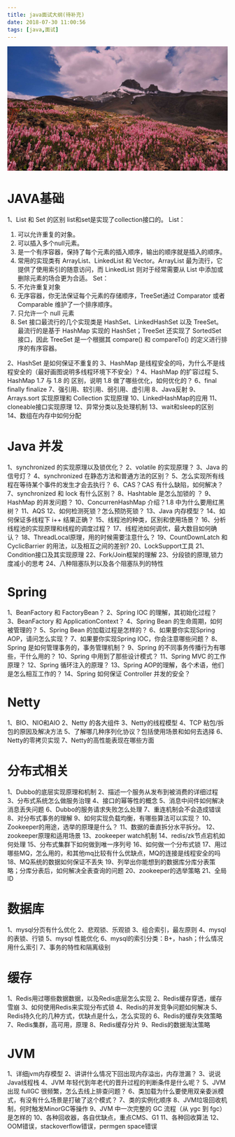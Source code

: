 ```yaml
---
title: java面试大纲(待补充)
date: 2018-07-30 11:00:56
tags: [java,面试]
---
```


![](/images/2018-11-01/timg.jpg)

<!-- more -->

# JAVA基础

1、List 和 Set 的区别
list和set是实现了collection接口的。
List：
1. 可以允许重复的对象。
2. 可以插入多个null元素。
3. 是一个有序容器，保持了每个元素的插入顺序，输出的顺序就是插入的顺序。
4. 常用的实现类有 ArrayList、LinkedList 和 Vector。ArrayList 最为流行，它提供了使用索引的随意访问，而 LinkedList 则对于经常需要从 List 中添加或删除元素的场合更为合适。
Set：
1. 不允许重复对象
2. 无序容器，你无法保证每个元素的存储顺序，TreeSet通过 Comparator  或者 Comparable 维护了一个排序顺序。
3. 只允许一个 null 元素
4. Set 接口最流行的几个实现类是 HashSet、LinkedHashSet 以及 TreeSet。最流行的是基于 HashMap 实现的 HashSet；TreeSet 还实现了 SortedSet 接口，因此 TreeSet 是一个根据其 compare() 和 compareTo() 的定义进行排序的有序容器。

2、HashSet 是如何保证不重复的
3、HashMap 是线程安全的吗，为什么不是线程安全的（最好画图说明多线程环境下不安全）?
4、HashMap 的扩容过程
5、HashMap 1.7 与 1.8 的 区别，说明 1.8 做了哪些优化，如何优化的？
6、final finally finalize
7、强引用、软引用、弱引用、虚引用
8、Java反射
9、Arrays.sort 实现原理和 Collection 实现原理
10、LinkedHashMap的应用
11、cloneable接口实现原理
12、异常分类以及处理机制
13、wait和sleep的区别
14、数组在内存中如何分配

# Java 并发

1、synchronized 的实现原理以及锁优化？
2、volatile 的实现原理？
3、Java 的信号灯？
4、synchronized 在静态方法和普通方法的区别？
5、怎么实现所有线程在等待某个事件的发生才会去执行？
6、CAS？CAS 有什么缺陷，如何解决？
7、synchronized 和 lock 有什么区别？
8、Hashtable 是怎么加锁的 ？
9、HashMap 的并发问题？
10、ConcurrenHashMap 介绍？1.8 中为什么要用红黑树？
11、AQS
12、如何检测死锁？怎么预防死锁？
13、Java 内存模型？
14、如何保证多线程下 i++ 结果正确？
15、线程池的种类，区别和使用场景？
16、分析线程池的实现原理和线程的调度过程？
17、线程池如何调优，最大数目如何确认？
18、ThreadLocal原理，用的时候需要注意什么？
19、CountDownLatch 和 CyclicBarrier 的用法，以及相互之间的差别?
20、LockSupport工具
21、Condition接口及其实现原理
22、Fork/Join框架的理解
23、分段锁的原理,锁力度减小的思考
24、八种阻塞队列以及各个阻塞队列的特性

# Spring

1、BeanFactory 和 FactoryBean？
2、Spring IOC 的理解，其初始化过程？
3、BeanFactory 和 ApplicationContext？
4、Spring Bean 的生命周期，如何被管理的？
5、Spring Bean 的加载过程是怎样的？
6、如果要你实现Spring AOP，请问怎么实现？
7、如果要你实现Spring IOC，你会注意哪些问题？
8、Spring 是如何管理事务的，事务管理机制？
9、Spring 的不同事务传播行为有哪些，干什么用的？
10、Spring 中用到了那些设计模式？
11、Spring MVC 的工作原理？
12、Spring 循环注入的原理？
13、Spring AOP的理解，各个术语，他们是怎么相互工作的？
14、Spring 如何保证 Controller 并发的安全？

# Netty

1、BIO、NIO和AIO
2、Netty 的各大组件
3、Netty的线程模型
4、TCP 粘包/拆包的原因及解决方法
5、了解哪几种序列化协议？包括使用场景和如何去选择
6、Netty的零拷贝实现
7、Netty的高性能表现在哪些方面

# 分布式相关

1、Dubbo的底层实现原理和机制
2、描述一个服务从发布到被消费的详细过程
3、分布式系统怎么做服务治理
4、接口的幂等性的概念
5、消息中间件如何解决消息丢失问题
6、Dubbo的服务请求失败怎么处理
7、重连机制会不会造成错误
8、对分布式事务的理解
9、如何实现负载均衡，有哪些算法可以实现？
10、Zookeeper的用途，选举的原理是什么？
11、数据的垂直拆分水平拆分。
12、zookeeper原理和适用场景
13、zookeeper watch机制
14、redis/zk节点宕机如何处理
15、分布式集群下如何做到唯一序列号
16、如何做一个分布式锁
17、用过哪些MQ，怎么用的，和其他mq比较有什么优缺点，MQ的连接是线程安全的吗
18、MQ系统的数据如何保证不丢失
19、列举出你能想到的数据库分库分表策略；分库分表后，如何解决全表查询的问题
20、zookeeper的选举策略
21、全局ID

# 数据库

1、mysql分页有什么优化
2、悲观锁、乐观锁
3、组合索引，最左原则
4、mysql 的表锁、行锁
5、mysql 性能优化
6、mysql的索引分类：B+，hash；什么情况用什么索引
7、事务的特性和隔离级别

# 缓存

1、Redis用过哪些数据数据，以及Redis底层怎么实现
2、Redis缓存穿透，缓存雪崩
3、如何使用Redis来实现分布式锁
4、Redis的并发竞争问题如何解决
5、Redis持久化的几种方式，优缺点是什么，怎么实现的
6、Redis的缓存失效策略
7、Redis集群，高可用，原理
8、Redis缓存分片
9、Redis的数据淘汰策略

# JVM

1、详细jvm内存模型
2、讲讲什么情况下回出现内存溢出，内存泄漏？
3、说说Java线程栈
4、JVM 年轻代到年老代的晋升过程的判断条件是什么呢？
5、JVM 出现 fullGC 很频繁，怎么去线上排查问题？
6、类加载为什么要使用双亲委派模式，有没有什么场景是打破了这个模式？
7、类的实例化顺序
8、JVM垃圾回收机制，何时触发MinorGC等操作
9、JVM 中一次完整的 GC 流程（从 ygc 到 fgc）是怎样的
10、各种回收器，各自优缺点，重点CMS、G1
11、各种回收算法
12、OOM错误，stackoverflow错误，permgen space错误